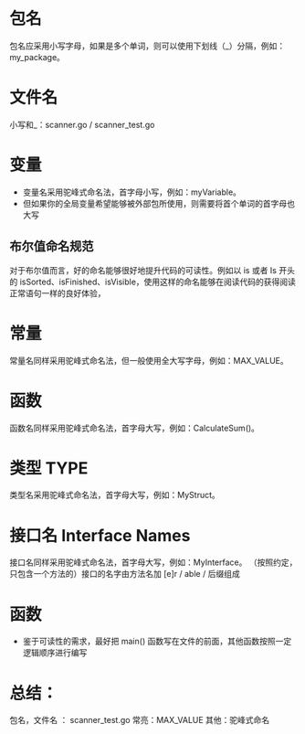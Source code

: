# 包名

包名应采用小写字母，如果是多个单词，则可以使用下划线（_）分隔，例如：my_package。

# 文件名

小写和_：scanner.go / scanner_test.go

# 变量

* 变量名采用驼峰式命名法，首字母小写，例如：myVariable。
* 但如果你的全局变量希望能够被外部包所使用，则需要将首个单词的首字母也大写

## 布尔值命名规范

对于布尔值而言，好的命名能够很好地提升代码的可读性。例如以 is 或者 Is 开头的
isSorted、isFinished、isVisible，使用这样的命名能够在阅读代码的获得阅读正常语句一样的良好体验，

# 常量

常量名同样采用驼峰式命名法，但一般使用全大写字母，例如：MAX_VALUE。

# 函数

函数名同样采用驼峰式命名法，首字母大写，例如：CalculateSum()。

# 类型 TYPE

类型名采用驼峰式命名法，首字母大写，例如：MyStruct。

# 接口名 Interface Names

接口名同样采用驼峰式命名法，首字母大写，例如：MyInterface。
（按照约定，只包含一个方法的）接口的名字由方法名加 [e]r / able / 后缀组成


# 函数
* 鉴于可读性的需求，最好把 main() 函数写在文件的前面，其他函数按照一定逻辑顺序进行编写

# 总结：

包名，文件名 ： scanner_test.go
常亮：MAX_VALUE
其他：驼峰式命名


